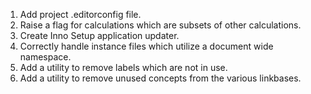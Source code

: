 1. Add project .editorconfig file.
2. Raise a flag for calculations which are subsets of other calculations.
3. Create Inno Setup application updater.
4. Correctly handle instance files which utilize a document wide namespace.
5. Add a utility to remove labels which are not in use.
6. Add a utility to remove unused concepts from the various linkbases.